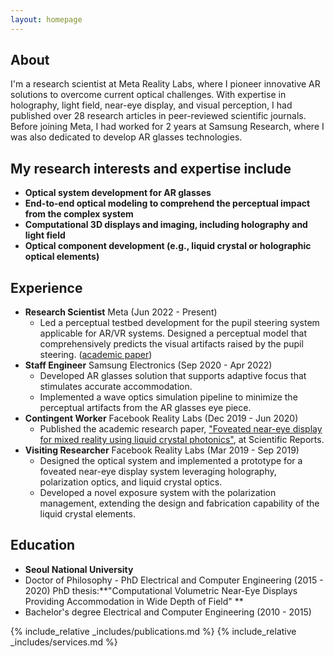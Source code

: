 ```yaml
---
layout: homepage
---
```


## About

I'm a research scientist at Meta Reality Labs, where I pioneer innovative AR solutions to overcome current optical challenges. With expertise in holography, light field, near-eye display, and visual perception, I had published over 28 research articles in peer-reviewed scientific journals. Before joining Meta, I had worked for 2 years at Samsung Research, where I was also dedicated to develop AR glasses technologies.

## My research interests and expertise include

- **Optical system development for AR glasses** 
- **End-to-end optical modeling to comprehend the perceptual impact from the complex system**
- **Computational 3D displays and imaging, including holography and light field** 
- **Optical component development (e.g., liquid crystal or holographic optical elements)** 

## Experience

- **Research Scientist** Meta (Jun 2022 - Present)
   - Led a perceptual testbed development for the pupil steering system applicable for AR/VR systems. Designed a perceptual model that comprehensively predicts the visual artifacts raised by the pupil steering. (<a href="https://dl.acm.org/doi/10.1145/3641519.3657486"><autocolor>academic paper</autocolor></a>)
- **Staff Engineer** Samsung Electronics (Sep 2020 - Apr 2022)
   - Developed AR glasses solution that supports adaptive focus that stimulates accurate accommodation.
   - Implemented a wave optics simulation pipeline to minimize the perceptual artifacts from the AR glasses eye piece.
- **Contingent Worker** Facebook Reality Labs (Dec 2019 - Jun 2020)
  - Published the academic research paper, <a href="https://www.nature.com/articles/s41598-020-72555-w"><autocolor>"Foveated near-eye display for mixed reality using liquid crystal photonics"</autocolor></a>, at Scientific Reports.
- **Visiting Researcher** Facebook Reality Labs (Mar 2019 - Sep 2019)
   - Designed the optical system and implemented a prototype for a foveated near-eye display system leveraging holography, polarization optics, and liquid crystal optics.
   - Developed a novel exposure system with the polarization management, extending the design and fabrication capability of the liquid crystal elements.
 
## Education

- **Seoul National University**
- Doctor of Philosophy - PhD Electrical and Computer Engineering (2015 - 2020)
   PhD thesis:**"Computational Volumetric Near-Eye Displays Providing Accommodation in Wide Depth of Field" **
- Bachelor's degree Electrical and Computer Engineering (2010 - 2015)


  
{% include_relative _includes/publications.md %}
{% include_relative _includes/services.md %}
